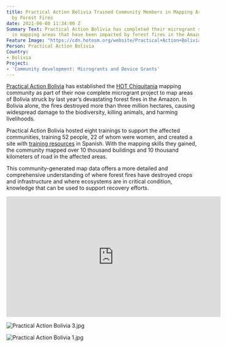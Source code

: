 ```yaml
---
title: Practical Action Bolivia Trained Community Members in Mapping Areas Impacted
  by Forest Fires
date: 2021-06-08 11:34:00 Z
Summary Text: Practical Action Bolivia has completed their microgrant supporting communities
  in mapping areas that have been impacted by forest fires in the Amazon.
Feature Image: "https://cdn.hotosm.org/website/Practical+Action+Bolivia+2.jpg"
Person: Practical Action Bolivia
Country:
- Bolivia
Project:
- 'Community development: Microgrants and Device Grants'
---
```


[Practical Action Bolivia](http://practicalaction.org.bo/quienes-somos/) has established the [HOT Chiquitania](https://sites.google.com/view/hotchiquitania) mapping community as part of their now complete microgrant project to map areas of Bolivia struck by last year’s devastating forest fires in the Amazon. In Bolivia alone, the fires destroyed more than three million hectares, causing widespread damage to the biodiversity, killing animals, and harming livelihoods.

Practical Action Bolivia hosted eight trainings to support the affected communities, training 52 people, 22 of whom were women, and created a site with [training resources](https://sites.google.com/view/mapeocomunitario-pabol/inicio) in Spanish. With the mapping skills they gained, the community mapped over 10 thousand buildings and 10 thousand kilometers of road in the affected areas.

This community-generated map data offers a more detailed and comprehensive understanding of where forest fires have destroyed crops and infrastructure and where ecosystems are in critical condition, knowledge that can be used to support recovery efforts.

<iframe width="560" height="315" src="https://www.youtube.com/embed/wnT9GbhsE_0" title="YouTube video player" frameborder="0" allow="accelerometer; autoplay; clipboard-write; encrypted-media; gyroscope; picture-in-picture" allowfullscreen></iframe>

![Practical Action Bolivia 3.jpg](https://cdn.hotosm.org/website/Practical+Action+Bolivia+3.jpg)

![Practical Action Bolivia 1.jpg](https://cdn.hotosm.org/website/Practical+Action+Bolivia+1.jpg)